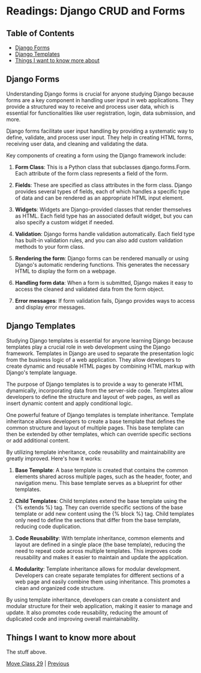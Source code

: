 # Readings: Django CRUD and Forms

## Table of Contents

- [Django Forms](#django-forms)
- [Django Templates](#django-templates)
- [Things I want to know more about](#things-i-want-to-know-more-about)

## Django Forms

Understanding Django forms is crucial for anyone studying Django because forms are a key component in handling user input in web applications. They provide a structured way to receive and process user data, which is essential for functionalities like user registration, login, data submission, and more.

Django forms facilitate user input handling by providing a systematic way to define, validate, and process user input. They help in creating HTML forms, receiving user data, and cleaning and validating the data.

Key components of creating a form using the Django framework include:

1. **Form Class**: This is a Python class that subclasses django.forms.Form. Each attribute of the form class represents a field of the form.

2. **Fields**: These are specified as class attributes in the form class. Django provides several types of fields, each of which handles a specific type of data and can be rendered as an appropriate HTML input element.

3. **Widgets**: Widgets are Django-provided classes that render themselves as HTML. Each field type has an associated default widget, but you can also specify a custom widget if needed.

4. **Validation**: Django forms handle validation automatically. Each field type has built-in validation rules, and you can also add custom validation methods to your form class.

5. **Rendering the form**: Django forms can be rendered manually or using Django's automatic rendering functions. This generates the necessary HTML to display the form on a webpage.

6. **Handling form data**: When a form is submitted, Django makes it easy to access the cleaned and validated data from the form object.

7. **Error messages**: If form validation fails, Django provides ways to access and display error messages.

## Django Templates

Studying Django templates is essential for anyone learning Django because templates play a crucial role in web development using the Django framework. Templates in Django are used to separate the presentation logic from the business logic of a web application. They allow developers to create dynamic and reusable HTML pages by combining HTML markup with Django's template language.

The purpose of Django templates is to provide a way to generate HTML dynamically, incorporating data from the server-side code. Templates allow developers to define the structure and layout of web pages, as well as insert dynamic content and apply conditional logic.

One powerful feature of Django templates is template inheritance. Template inheritance allows developers to create a base template that defines the common structure and layout of multiple pages. This base template can then be extended by other templates, which can override specific sections or add additional content.

By utilizing template inheritance, code reusability and maintainability are greatly improved. Here's how it works:

1. **Base Template**: A base template is created that contains the common elements shared across multiple pages, such as the header, footer, and navigation menu. This base template serves as a blueprint for other templates.

2. **Child Templates**: Child templates extend the base template using the {% extends %} tag. They can override specific sections of the base template or add new content using the {% block %} tag. Child templates only need to define the sections that differ from the base template, reducing code duplication.

3. **Code Reusability**: With template inheritance, common elements and layout are defined in a single place (the base template), reducing the need to repeat code across multiple templates. This improves code reusability and makes it easier to maintain and update the application.

4. **Modularity**: Template inheritance allows for modular development. Developers can create separate templates for different sections of a web page and easily combine them using inheritance. This promotes a clean and organized code structure.

By using template inheritance, developers can create a consistent and modular structure for their web application, making it easier to manage and update. It also promotes code reusability, reducing the amount of duplicated code and improving overall maintainability.

## Things I want to know more about

The stuff above.

[Move Class 29](./Class29.md) | [Previous](./Class26.md)
